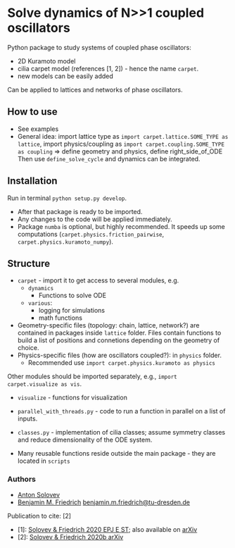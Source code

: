 # Solve dynamics of N>>1 coupled oscillators

Python package to study systems of coupled phase oscillators:
- 2D Kuramoto model
- cilia carpet model (references [1, 2])  - hence the name `carpet`.
- new models can be easily added

Can be applied to lattices and networks of phase oscillators.


## How to use

- See examples
- General idea: import lattice type as `import carpet.lattice.SOME_TYPE as lattice`,
                import physics/coupling as `import carpet.coupling.SOME_TYPE as coupling`
                => define geometry and physics, define right_side_of_ODE
                Then use `define_solve_cycle` and dynamics can be integrated.

## Installation
Run in terminal `python setup.py develop`. 
- After that package is ready to be imported.
- Any changes to the code will be applied immediately.
- Package `numba` is optional, but highly recommended. It speeds up some computations
  (`carpet.physics.friction_pairwise`, `carpet.physics.kuramoto_numpy`).

## Structure
- `carpet` - import it to get access to several modules, e.g.
    - `dynamics` 
      - Functions to solve ODE
    - `various`: 
      - logging for simulations
      - math functions
-  Geometry-specific files (topology: chain, lattice, network?) 
   are contained in packages inside `lattice` folder. 
   Files contain functions to build a list of positions and connetions depending on the geometry of choice.
- Physics-specific files (how are oscillators coupled?): in `physics` folder.
  - Recommended use `import carpet.physics.kuramoto as physics` 
  
Other modules should be imported separately, e.g., `import carpet.visualize as vis`.

- `visualize` - functions for visualization

- `parallel_with_threads.py`  - code to run a function in parallel on a list of inputs.
- `classes.py` - implementation of cilia classes; assume symmetry classes and reduce dimensionality of the ODE system.
- Many reusable functions reside outside the main package - they are located in `scripts`

### Authors

- [Anton Solovev](https://github.com/icemtel)
- [Benjamin M. Friedrich](https://cfaed.tu-dresden.de/friedrich-home) benjamin.m.friedrich@tu-dresden.de

Publication to cite: [2]

- [1]: [Solovev & Friedrich 2020 EPJ E ST](https://link.springer.com/article/10.1140/epje/s10189-021-00016-x);  also available on [arXiv](https://arxiv.org/abs/2010.08111 ) 
- [2]: [Solovev & Friedrich 2020b arXiv](https://arxiv.org/abs/2012.11741)
